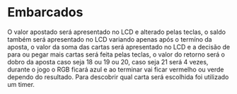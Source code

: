 # Embarcados
O valor apostado será apresentado no LCD e alterado pelas teclas, o saldo também será apresentado no LCD variando apenas após o termíno da aposta, o valor da soma das cartas será apresentado no LCD e a decisão de para ou pegar mais cartas será feita pelas teclas, o valor do retorno será o dobro da aposta caso seja 18 ou 19 ou 20, caso seja 21 será 4 vezes, durante o jogo o RGB ficará azul e ao terminar vai ficar vermelho ou verde dependo do resultado. Para descobrir qual carta será escolhida foi utilizado um timer.
